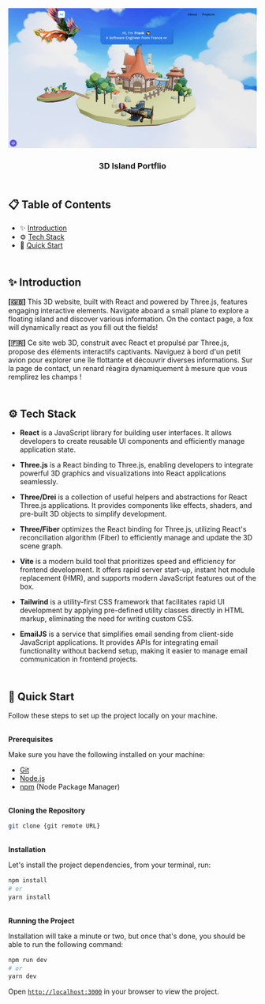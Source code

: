 <div align="center">
    <a href="https://iphone15-fv.netlify.app" target="_blank">
      <img src="public/preview.webp" alt="Project Banner">
    </a>
  <h3 align="center">3D Island Portflio</h3>
</div>

##  <br /> 📋 <a name="table">Table of Contents</a>

- ✨ [Introduction](#introduction)
- ⚙️ [Tech Stack](#tech-stack)
- 🚀 [Quick Start](#quick-start)

##  <br /> <a name="introduction">✨ Introduction</a>

**[🇬🇧]** This 3D website, built with React and powered by Three.js, features engaging interactive elements. Navigate aboard a small plane to explore a floating island and discover various information. On the contact page, a fox will dynamically react as you fill out the fields!

**[🇫🇷]** Ce site web 3D, construit avec React et propulsé par Three.js, propose des éléments interactifs captivants. Naviguez à bord d'un petit avion pour explorer une île flottante et découvrir diverses informations. Sur la page de contact, un renard réagira dynamiquement à mesure que vous remplirez les champs !

##  <br /> <a name="tech-stack">⚙️ Tech Stack</a>

- **React** is a JavaScript library for building user interfaces. It allows developers to create reusable UI components and efficiently manage application state.

- **Three.js** is a React binding to Three.js, enabling developers to integrate powerful 3D graphics and visualizations into React applications seamlessly.

- **Three/Drei** is a collection of useful helpers and abstractions for React Three.js applications. It provides components like effects, shaders, and pre-built 3D objects to simplify development.

- **Three/Fiber** optimizes the React binding for Three.js, utilizing React's reconciliation algorithm (Fiber) to efficiently manage and update the 3D scene graph.

- **Vite** is a modern build tool that prioritizes speed and efficiency for frontend development. It offers rapid server start-up, instant hot module replacement (HMR), and supports modern JavaScript features out of the box.

- **Tailwind** is a utility-first CSS framework that facilitates rapid UI development by applying pre-defined utility classes directly in HTML markup, eliminating the need for writing custom CSS.

- **EmailJS** is a service that simplifies email sending from client-side JavaScript applications. It provides APIs for integrating email functionality without backend setup, making it easier to manage email communication in frontend projects.

## <br /> <a name="quick-start">🚀 Quick Start</a>

Follow these steps to set up the project locally on your machine.

<br/>**Prerequisites**

Make sure you have the following installed on your machine:

- [Git](https://git-scm.com/)
- [Node.js](https://nodejs.org/en)
- [npm](https://www.npmjs.com/) (Node Package Manager)

<br/>**Cloning the Repository**

```bash
git clone {git remote URL}
```

<br/>**Installation**

Let's install the project dependencies, from your terminal, run:

```bash
npm install
# or
yarn install
```

<br/>**Running the Project**

Installation will take a minute or two, but once that's done, you should be able to run the following command:

```bash
npm run dev
# or
yarn dev
```

Open [`http://localhost:3000`](http://localhost:3000) in your browser to view the project.